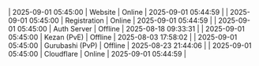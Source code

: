 | 2025-09-01 05:45:00 | Website | Online | 2025-09-01 05:44:59 |
| 2025-09-01 05:45:00 | Registration | Online | 2025-09-01 05:44:59 |
| 2025-09-01 05:45:00 | Auth Server | Offline | 2025-08-18 09:33:31 |
| 2025-09-01 05:45:00 | Kezan (PvE) | Offline | 2025-08-03 17:58:02 |
| 2025-09-01 05:45:00 | Gurubashi (PvP) | Offline | 2025-08-23 21:44:06 |
| 2025-09-01 05:45:00 | Cloudflare | Online | 2025-09-01 05:44:59 |
